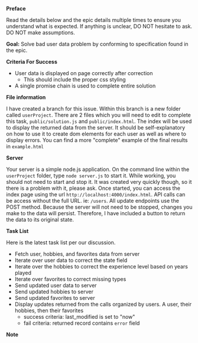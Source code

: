 **Preface**

Read the details below and the epic details multiple times to ensure you understand what is expected.  If anything is unclear, DO NOT hesitate to ask.  DO NOT make assumptions.

**Goal:** Solve bad user data problem by conforming to specification found in the epic.

**Criteria For Success**

- User data is displayed on page correctly after correction
  - This should include the proper css styling
- A single promise chain is used to complete entire solution

**File information**

I have created a branch for this issue.  Within this branch is a new folder called ```userProject```.  There are 2 files which you will need to edit to complete this task, ```public/solution.js``` and ```public/index.html```.  The index will be used to display the returned data from the server.  It should be self-explanatory on how to use it to create dom elements for each user as well as where to display errors.  You can find a more "complete" example of the final results in ```example.html```

**Server**

Your server is a simple node.js application.  On the command line within the ```userProject``` folder, type ```node server.js``` to start it.  While working, you should not need to start and stop it. It was created very quickly though, so it there is a problem with it, please ask.  Once started, you can access the index page using the url ```http://localhost:4000/index.html```.  API calls can be access without the full URL.  ie: ```/users```.  All update endpoints use the POST method.  Because the server will not need to be stopped, changes you make to the data will persist.  Therefore, I have included a button to return the data to its original state.

**Task List**

Here is the latest task list per our discussion.

* Fetch user, hobbies, and favorites data from server
* Iterate over user data to correct the state field
* Iterate over the hobbies to correct the experience level based on years played
* Iterate over favorites to correct missing types
* Send updated user data to server
* Send updated hobbies to server
* Send updated favorites to server
* Display updates returned from the calls organized by users. A user, their hobbies, then their favorites
  * success criteria: last_modified is set to "now"
  * fail criteria: returned record contains ```error``` field

**Note**
